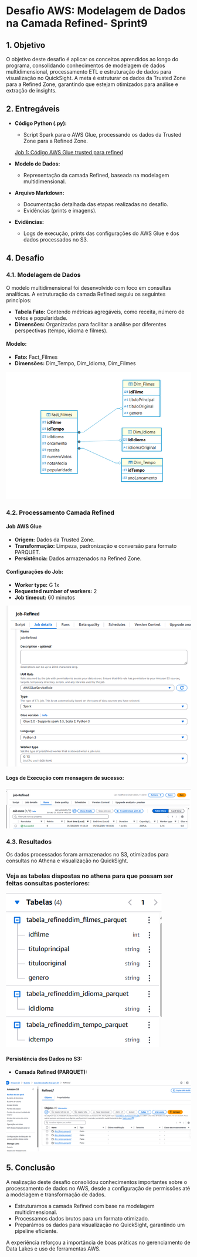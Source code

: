 # Desafio AWS: Modelagem de Dados na Camada Refined- Sprint9

## 1. Objetivo

O objetivo deste desafio é aplicar os conceitos aprendidos ao longo do programa, consolidando conhecimentos de modelagem de dados multidimensional, processamento ETL e estruturação de dados para visualização no QuickSight. A meta é estruturar os dados da Trusted Zone para a Refined Zone, garantindo que estejam otimizados para análise e extração de insights.

## 2. Entregáveis

- **Código Python (.py):**
  - Script Spark para o AWS Glue, processando os dados da Trusted Zone para a Refined Zone.

   [Job 1: Código AWS Glue trusted para refined](../desafio/job_refined.py)

- **Modelo de Dados:**
  - Representação da camada Refined, baseada na modelagem multidimensional.
- **Arquivo Markdown:**
  - Documentação detalhada das etapas realizadas no desafio.
  - Evidências (prints e imagens).
- **Evidências:**
  - Logs de execução, prints das configurações do AWS Glue e dos dados processados no S3.


## 4. Desafio

### 4.1. Modelagem de Dados

O modelo multidimensional foi desenvolvido com foco em consultas analíticas. A estruturação da camada Refined seguiu os seguintes princípios:

- **Tabela Fato:** Contendo métricas agregáveis, como receita, número de votos e popularidade.
- **Dimensões:** Organizadas para facilitar a análise por diferentes perspectivas (tempo, idioma e filmes).

#### Modelo:
- **Fato:** Fact_Filmes
- **Dimensões:** Dim_Tempo, Dim_Idioma, Dim_Filmes

![Modelo de Dados](../evidencias/fato_dim.png)

### 4.2. Processamento Camada Refined

#### Job AWS Glue

- **Origem:** Dados da Trusted Zone.
- **Transformação:** Limpeza, padronização e conversão para formato PARQUET.
- **Persistência:** Dados armazenados na Refined Zone.


#### Configurações do Job:

- **Worker type:** G 1x
- **Requested number of workers:** 2
- **Job timeout:** 60 minutos

![Configuração dos Jobs](../evidencias/detalhes_job.png)

#### Logs de Execução com mensagem de sucesso:

![Logs de Execução](../evidencias/logs_execucao.png)

### 4.3. Resultados

Os dados processados foram armazenados no S3, otimizados para consultas no Athena e visualização no QuickSight.

### Veja as tabelas dispostas no athena para que possam ser feitas consultas posteriores:

![persistencia tabelas no athena](../evidencias/athena_sequencia.png)

#### Persistência dos Dados no S3:

- **Camada Refined (PARQUET):**

![persistencia dos dados](../evidencias/persistencia.png)

## 5. Conclusão

A realização deste desafio consolidou conhecimentos importantes sobre o processamento de dados no AWS, desde a configuração de permissões até a modelagem e transformação de dados.

- Estruturamos a camada Refined com base na modelagem multidimensional.
- Processamos dados brutos para um formato otimizado.
- Preparámos os dados para visualização no QuickSight, garantindo um pipeline eficiente.

A experiência reforçou a importância de boas práticas no gerenciamento de Data Lakes e uso de ferramentas AWS.

